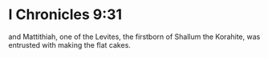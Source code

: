 # I Chronicles 9:31

and Mattithiah, one of the Levites, the firstborn of Shallum the Korahite, was entrusted with making the flat cakes.
